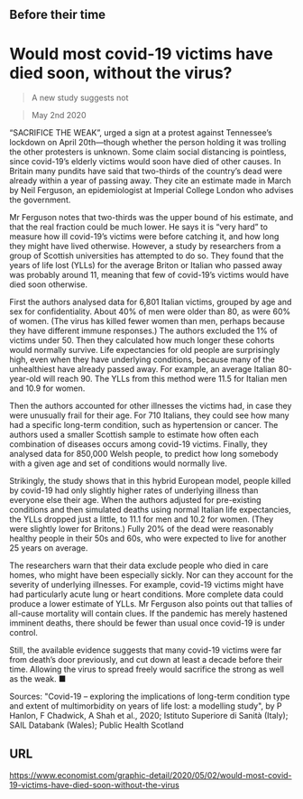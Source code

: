 ## Before their time

# Would most covid-19 victims have died soon, without the virus?

> A new study suggests not

> May 2nd 2020

“SACRIFICE THE WEAK”, urged a sign at a protest against Tennessee’s lockdown on April 20th—though whether the person holding it was trolling the other protesters is unknown. Some claim social distancing is pointless, since covid-19’s elderly victims would soon have died of other causes. In Britain many pundits have said that two-thirds of the country’s dead were already within a year of passing away. They cite an estimate made in March by Neil Ferguson, an epidemiologist at Imperial College London who advises the government.

Mr Ferguson notes that two-thirds was the upper bound of his estimate, and that the real fraction could be much lower. He says it is “very hard” to measure how ill covid-19’s victims were before catching it, and how long they might have lived otherwise. However, a study by researchers from a group of Scottish universities has attempted to do so. They found that the years of life lost (YLLs) for the average Briton or Italian who passed away was probably around 11, meaning that few of covid-19’s victims would have died soon otherwise.

First the authors analysed data for 6,801 Italian victims, grouped by age and sex for confidentiality. About 40% of men were older than 80, as were 60% of women. (The virus has killed fewer women than men, perhaps because they have different immune responses.) The authors excluded the 1% of victims under 50. Then they calculated how much longer these cohorts would normally survive. Life expectancies for old people are surprisingly high, even when they have underlying conditions, because many of the unhealthiest have already passed away. For example, an average Italian 80-year-old will reach 90. The YLLs from this method were 11.5 for Italian men and 10.9 for women.

Then the authors accounted for other illnesses the victims had, in case they were unusually frail for their age. For 710 Italians, they could see how many had a specific long-term condition, such as hypertension or cancer. The authors used a smaller Scottish sample to estimate how often each combination of diseases occurs among covid-19 victims. Finally, they analysed data for 850,000 Welsh people, to predict how long somebody with a given age and set of conditions would normally live.

Strikingly, the study shows that in this hybrid European model, people killed by covid-19 had only slightly higher rates of underlying illness than everyone else their age. When the authors adjusted for pre-existing conditions and then simulated deaths using normal Italian life expectancies, the YLLs dropped just a little, to 11.1 for men and 10.2 for women. (They were slightly lower for Britons.) Fully 20% of the dead were reasonably healthy people in their 50s and 60s, who were expected to live for another 25 years on average.

The researchers warn that their data exclude people who died in care homes, who might have been especially sickly. Nor can they account for the severity of underlying illnesses. For example, covid-19 victims might have had particularly acute lung or heart conditions. More complete data could produce a lower estimate of YLLs. Mr Ferguson also points out that tallies of all-cause mortality will contain clues. If the pandemic has merely hastened imminent deaths, there should be fewer than usual once covid-19 is under control.

Still, the available evidence suggests that many covid-19 victims were far from death’s door previously, and cut down at least a decade before their time. Allowing the virus to spread freely would sacrifice the strong as well as the weak. ■

Sources: "Covid-19 – exploring the implications of long-term condition type and extent of multimorbidity on years of life lost: a modelling study", by P Hanlon, F Chadwick, A Shah et al., 2020; Istituto Superiore di Sanità (Italy); SAIL Databank (Wales); Public Health Scotland

## URL

https://www.economist.com/graphic-detail/2020/05/02/would-most-covid-19-victims-have-died-soon-without-the-virus
